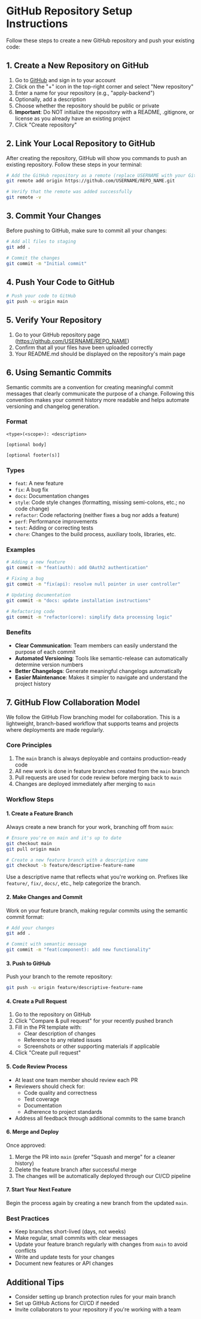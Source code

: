 # GitHub Repository Setup Instructions

Follow these steps to create a new GitHub repository and push your existing code:

## 1. Create a New Repository on GitHub

1. Go to [GitHub](https://github.com/) and sign in to your account
2. Click on the "+" icon in the top-right corner and select "New repository"
3. Enter a name for your repository (e.g., "apply-backend")
4. Optionally, add a description
5. Choose whether the repository should be public or private
6. **Important**: Do NOT initialize the repository with a README, .gitignore, or license as you already have an existing project
7. Click "Create repository"

## 2. Link Your Local Repository to GitHub

After creating the repository, GitHub will show you commands to push an existing repository. Follow these steps in your terminal:

```bash
# Add the GitHub repository as a remote (replace USERNAME with your GitHub username and REPO_NAME with your repository name)
git remote add origin https://github.com/USERNAME/REPO_NAME.git

# Verify that the remote was added successfully
git remote -v
```

## 3. Commit Your Changes

Before pushing to GitHub, make sure to commit all your changes:

```bash
# Add all files to staging
git add .

# Commit the changes
git commit -m "Initial commit"
```

## 4. Push Your Code to GitHub

```bash
# Push your code to GitHub
git push -u origin main
```

## 5. Verify Your Repository

1. Go to your GitHub repository page (https://github.com/USERNAME/REPO_NAME)
2. Confirm that all your files have been uploaded correctly
3. Your README.md should be displayed on the repository's main page

## 6. Using Semantic Commits

Semantic commits are a convention for creating meaningful commit messages that clearly communicate the purpose of a change. Following this convention makes your commit history more readable and helps automate versioning and changelog generation.

### Format

```
<type>(<scope>): <description>

[optional body]

[optional footer(s)]
```

### Types

- `feat`: A new feature
- `fix`: A bug fix
- `docs`: Documentation changes
- `style`: Code style changes (formatting, missing semi-colons, etc.; no code change)
- `refactor`: Code refactoring (neither fixes a bug nor adds a feature)
- `perf`: Performance improvements
- `test`: Adding or correcting tests
- `chore`: Changes to the build process, auxiliary tools, libraries, etc.

### Examples

```bash
# Adding a new feature
git commit -m "feat(auth): add OAuth2 authentication"

# Fixing a bug
git commit -m "fix(api): resolve null pointer in user controller"

# Updating documentation
git commit -m "docs: update installation instructions"

# Refactoring code
git commit -m "refactor(core): simplify data processing logic"
```

### Benefits

- **Clear Communication**: Team members can easily understand the purpose of each commit
- **Automated Versioning**: Tools like semantic-release can automatically determine version numbers
- **Better Changelogs**: Generate meaningful changelogs automatically
- **Easier Maintenance**: Makes it simpler to navigate and understand the project history

## 7. GitHub Flow Collaboration Model

We follow the GitHub Flow branching model for collaboration. This is a lightweight, branch-based workflow that supports teams and projects where deployments are made regularly.

### Core Principles

1. The `main` branch is always deployable and contains production-ready code
2. All new work is done in feature branches created from the `main` branch
3. Pull requests are used for code review before merging back to `main`
4. Changes are deployed immediately after merging to `main`

### Workflow Steps

#### 1. Create a Feature Branch

Always create a new branch for your work, branching off from `main`:

```bash
# Ensure you're on main and it's up to date
git checkout main
git pull origin main

# Create a new feature branch with a descriptive name
git checkout -b feature/descriptive-feature-name
```

Use a descriptive name that reflects what you're working on. Prefixes like `feature/`, `fix/`, `docs/`, etc., help categorize the branch.

#### 2. Make Changes and Commit

Work on your feature branch, making regular commits using the semantic commit format:

```bash
# Add your changes
git add .

# Commit with semantic message
git commit -m "feat(component): add new functionality"
```

#### 3. Push to GitHub

Push your branch to the remote repository:

```bash
git push -u origin feature/descriptive-feature-name
```

#### 4. Create a Pull Request

1. Go to the repository on GitHub
2. Click "Compare & pull request" for your recently pushed branch
3. Fill in the PR template with:
   - Clear description of changes
   - Reference to any related issues
   - Screenshots or other supporting materials if applicable
4. Click "Create pull request"

#### 5. Code Review Process

- At least one team member should review each PR
- Reviewers should check for:
  - Code quality and correctness
  - Test coverage
  - Documentation
  - Adherence to project standards
- Address all feedback through additional commits to the same branch

#### 6. Merge and Deploy

Once approved:
1. Merge the PR into `main` (prefer "Squash and merge" for a cleaner history)
2. Delete the feature branch after successful merge
3. The changes will be automatically deployed through our CI/CD pipeline

#### 7. Start Your Next Feature

Begin the process again by creating a new branch from the updated `main`.

### Best Practices

- Keep branches short-lived (days, not weeks)
- Make regular, small commits with clear messages
- Update your feature branch regularly with changes from `main` to avoid conflicts
- Write and update tests for your changes
- Document new features or API changes

## Additional Tips

- Consider setting up branch protection rules for your main branch
- Set up GitHub Actions for CI/CD if needed
- Invite collaborators to your repository if you're working with a team
